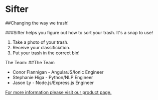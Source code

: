 # Sifter
##Changing the way we trash!

###Sifter helps you figure out how to sort your trash. It's a snap to use!
1. Take a photo of your trash.
2. Receive your classificiation.
3. Put your trash in the correct bin!

The Team:
##The Team
+ Conor Flannigan - AngularJS/Ionic Engineer
+ Stephanie Higa - Python/NLP Engineer
+ Jason Ly - Node.js/Express.js Engineer

[For more information please visit our product page.](http://hilarious-pancake.github.io/)

